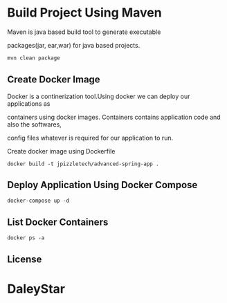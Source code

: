 # Build Project Using Maven

Maven is java based build tool to generate executable 

packages(jar, ear,war) for java based projects.

```bash
mvn clean package
```

## Create Docker Image
Docker is a continerization tool.Using docker we can deploy our applications as 

containers using docker images. Containers contains application code and also the softwares,

config files whatever is required for our application to run.

Create docker image using Dockerfile


```docker
docker build -t jpizzletech/advanced-spring-app .
```

## Deploy Application Using Docker Compose 

```docker-compose 
docker-compose up -d 
```

## List Docker Containers
```docker
docker ps -a
```
## License
DaleyStar
=======

